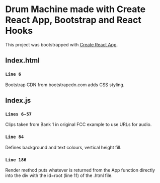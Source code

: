 # Drum Machine made with Create React App, Bootstrap and React Hooks

This project was bootstrapped with [Create React App](https://github.com/facebook/create-react-app).

## Index.html

### `Line 6`
Bootstrap CDN from bootstrapcdn.com adds CSS styling.

## Index.js

### `Lines 6-57`
Clips taken from Bank 1 in original FCC example to use URLs for audio.

### `Line 84`
Defines background and text colours, vertical height fill.
### `Line 186`
Render method puts whatever is returned from the App function directly into the div with the id=root (line 11) of the .html file. 

